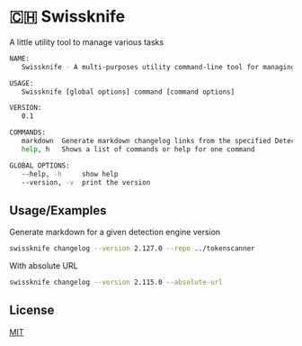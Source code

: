# 🇨🇭 Swissknife

A little utility tool to manage various tasks

```bash
NAME:
   Swissknife - A multi-purposes utility command-line tool for managing detectors

USAGE:
   Swissknife [global options] command [command options] 

VERSION:
   0.1

COMMANDS:
   markdown  Generate markdown changelog links from the specified Detection Engine version
   help, h   Shows a list of commands or help for one command

GLOBAL OPTIONS:
   --help, -h     show help
   --version, -v  print the version
```

## Usage/Examples

Generate markdown for a given detection engine version

```bash
swissknife changelog --version 2.127.0 --repo ../tokenscanner
```

With absolute URL

```bash
swissknife changelog --version 2.115.0 --absolute-url
```

## License

[MIT](https://choosealicense.com/licenses/mit/)
